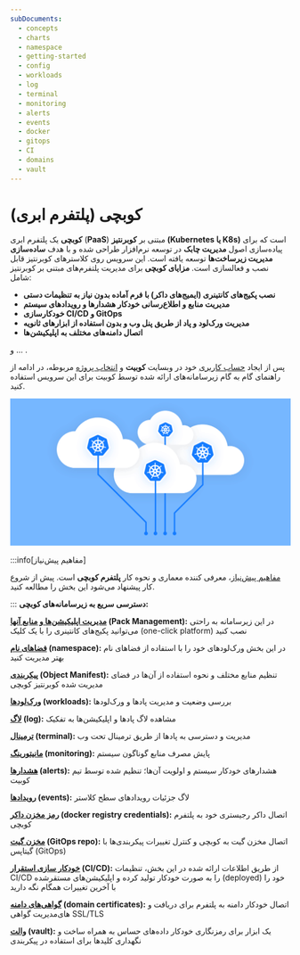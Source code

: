 ```yaml
---
subDocuments:
  - concepts
  - charts
  - namespace
  - getting-started
  - config
  - workloads
  - log
  - terminal
  - monitoring
  - alerts
  - events
  - docker
  - gitops
  - CI
  - domains
  - vault
---
```


# کوبچی (پلتفرم ابری)

**کوبچی** یک پلتفرم ابری (**PaaS**) مبتنی بر **کوبرنتیز (Kubernetes یا K8s)** است که برای پیاده‌سازی اصول **مدیریت چابک** در توسعه نرم‌افزار طراحی شده و با هدف **ساده‌سازی مدیریت زیرساخت‌ها** توسعه یافته است. این سرویس روی کلاسترهای کوبرنتیز قابل نصب و فعالسازی است. **مزایای کوبچی** برای مدیریت پلتفرم‌های مبتنی بر کوبرنتیز شامل:

- **نصب پکیج‌های کانتینری (ایمیج‌های داکر) با فرم آماده بدون نیاز به تنظیمات دستی**
- **مدیریت منابع و اطلاع‌رسانی خودکار هشدارها و رویدادهای سیستم**
- **خودکارسازی CI/CD و GitOps**
- **مدیریت ورک‌لود و پاد از طریق پنل وب و بدون استفاده از ابزارهای ثانویه**
- **اتصال دامنه‌های مختلف به اپلیکیشن‌ها**

و ... .

پس از ایجاد [حساب کاربری](http://localhost:4000/fa/docs/account) خود در وبسایت **کوبیت** و [انتخاب پروژه](http://localhost:4000/fa/docs/organization) مربوطه، در ادامه از راهنمای گام به گام زیرسامانه‌های ارائه شده توسط کوبیت برای این سرویس استفاده کنید.

![Service Intro: paas intro](img/paas-intro.png)

:::info[مفاهیم پیش‌نیاز]

[مفاهیم پیش‌نیاز](concepts)، معرفی کننده معماری و نحوه کار **پلتفرم کوبچی** است. پیش از شروع کار پیشنهاد می‌شود این بخش را مطالعه کنید.

:::
**دسترسی سریع به زیرسامانه‌های کوبچی:**

**[مدیریت اپلیکیشن‌ها و منابع آنها](getting-started) (Pack Management):** در این زیرسامانه به راحتی می‌توانید پکیج‌های کانتینری را با یک کلیک (one-click platform) نصب کنید

**[فضاهای نام](namespace) (namespace):** در این بخش ورک‌لودهای خود را با استفاده از فضاهای نام بهتر مدیریت کنید

**[پیکربندی](config) (Object Manifest):** تنظیم منابع مختلف و نحوه استفاده از آن‌ها در فضای مدیریت شده کوبرنتیز کوبچی

**[ورک‌لودها](workloads) (workloads):** بررسی وضعیت و مدیریت پادها و ورک‌لودها

**[لاگ‌](log) (log):** مشاهده لاگ پادها و اپلیکیشن‌ها به تفکیک

**[ترمینال](terminal) (terminal):** مدیریت و دسترسی به پادها از طریق ترمینال تحت وب

**[مانیتورینگ](monitoring) (monitoring):** پایش مصرف منابع گوناگون سیستم

**[هشدارها](alerts) (alerts):** هشدارهای خودکار سیستم و اولویت آن‌ها؛ تنظیم شده توسط تیم کوبیت

**[رویدادها](events) (events):** لاگ جزئیات رویدادهای سطح کلاستر

**[رمز مخزن داکر](docker) (docker registry credentials):** اتصال داکر رجیستری خود به پلتفرم کوبچی

**[مخزن گیت](gitops) (GitOps repo):** اتصال مخزن گیت به کوبچی و کنترل تغییرات پیکربندی‌ها با گیتاپس (GitOps)

**[خودکار سازی استقرار](conint) (CI/CD):** از طریق اطلاعات ارائه شده در این بخش، تنظیمات CI/CD را به صورت خودکار تولید کرده و اپلیکیشن‌های مستقرشده (deployed) خود را با آخرین تغییرات همگام نگه دارید

**[گواهی‌های دامنه](domains) (domain certificates):** اتصال خودکار دامنه به پلتفرم برای دریافت و مدیریت گواهی‎‌های SSL/TLS

**[والت](vault) (vault):** یک ابزار برای رمزنگاری خودکار داده‌های حساس به همراه ساخت و نگهداری کلید‌ها برای استفاده در پیکربندی

